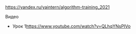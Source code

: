 <https://yandex.ru/yaintern/algorithm-training_2021>

Видео
* Урок 1<https://www.youtube.com/watch?v=QLhqYNsPIVo>
